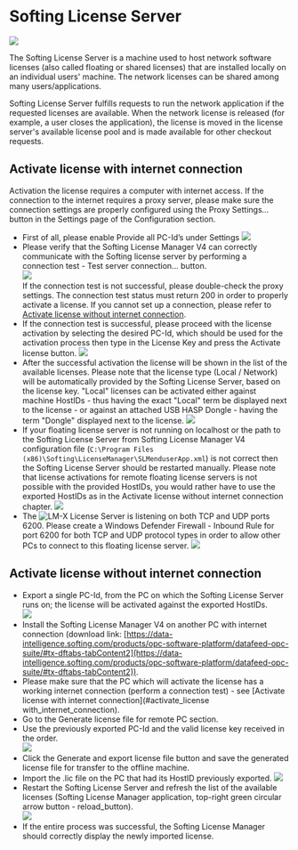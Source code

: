 # Softing License Server

![](LM_available_licenses.png)

The Softing License Server is a machine used to host network software licenses (also called floating or shared licenses) that are installed locally on an individual users' machine. The network licenses can be shared among many users/applications.

Softing License Server fulfills requests to run the network application if the requested licenses are available. When the network license is released (for example, a user closes the application), the license is moved in the license server's available license pool and is made available for other checkout requests.

## Activate license with internet connection

Activation the license requires a computer with internet access. If the connection to the internet requires a proxy server, please make sure the connection settings are properly configured using the Proxy Settings... button in the Settings page of the Configuration section.

  * First of all, please enable Provide all PC-Id’s under Settings ![](LM_provide_all_pc_id.png)
  * Please verify that the Softing License Manager V4 can correctly communicate with the Softing license server by performing a connection test - Test server connection... button.  
    ![](LM_provide_all_pc_id.png)  
    If the connection test is not successful, please double-check the proxy settings. The connection test status must return 200 in order to properly activate a license.
	If you cannot set up a connection, please refer to [Activate license without internet connection](#activate_license_without_internet_connection).
  * If the connection test is successful, please proceed with the license activation by selecting the desired PC-Id, which should be used for the activation process then type in the License Key and press the Activate license button. ![](LM_activate_license.png)
  * After the successful activation the license will be shown in the list of the available licenses. Please note that the license type (Local / Network) will be automatically provided by the Softing License Server, based on the license key. "Local" licenses can be activated either against machine HostIDs - thus having the exact "Local" term be displayed next to the license - or against an attached USB HASP Dongle - having the term "Dongle" displayed next to the license. ![](LM_license_is_activated.png)
  * If your floating license server is not running on localhost or the path to the Softing License Server from Softing License Manager V4 configuration file (`C:\Program Files (x86)\Softing\LicenseManager\SLMenduserApp.xml`) is not correct then the Softing License Server should be restarted manually. Please note that license activations for remote floating license servers is not possible with the provided HostIDs, you would rather have to use the exported HostIDs as in the Activate license without internet connection chapter. ![](LM_restart_license_server.png)
  * The ![LM-X License Server](https://docs.x-formation.com/display/LMX/LM-X+License+Server) is listening on both TCP and UDP ports 6200. Please create a Windows Defender Firewall - Inbound Rule for port 6200 for both TCP and UDP protocol types in order to allow other PCs to connect to this floating license server. ![](LM_inbound_rule.png)


## Activate license without internet connection

  * Export a single PC-Id, from the PC on which the Softing License Server runs on; the license will be activated against the exported HostIDs.  
    ![](LM_export_pc_ids.png)
  * Install the Softing License Manager V4 on another PC with internet connection (download link: [https://data-intelligence.softing.com/products/opc-software-platform/datafeed-opc-suite/#tx-dftabs-tabContent2](https://data-intelligence.softing.com/products/opc-software-platform/datafeed-opc-suite/#tx-dftabs-tabContent2)).
  * Please make sure that the PC which will activate the license has a working internet connection (perform a connection test) - see [Activate license with internet connection](#activate_license with_internet_connection).
  * Go to the Generate license file for remote PC section.
  * Use the previously exported PC-Id and the valid license key received in the order.  
    ![](LM_activate_license_for_another_pc.png)
  * Click the Generate and export license file button and save the generated license file for transfer to the offline machine.
  * Import the .lic file on the PC that had its HostID previously exported.
    ![](LM_import_license_file.png)
  * Restart the Softing License Server and refresh the list of the available licenses (Softing License Manager application, top-right green circular arrow button - reload_button).  
    ![](LM_restart_license_server.png)
  * If the entire process was successful, the Softing License Manager should correctly display the newly imported license.
